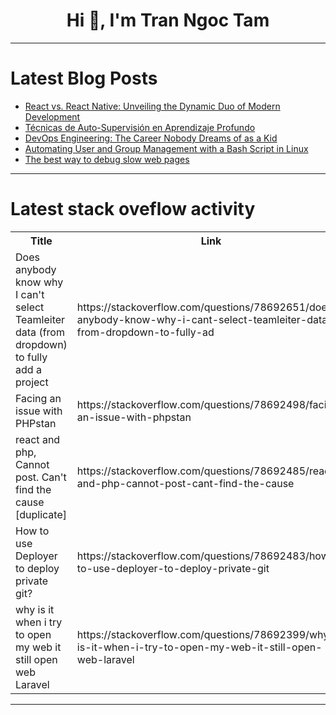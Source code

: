 <h1 align="center">Hi 👋, I'm Tran Ngoc Tam</h1>

---

# Latest Blog Posts 
<!-- BLOG-POST-LIST:START -->
- [React vs. React Native: Unveiling the Dynamic Duo of Modern Development](https://dev.to/globaljoye/react-vs-react-native-unveiling-the-dynamic-duo-of-modern-development-4jbf)
- [Técnicas de Auto-Supervisión en Aprendizaje Profundo](https://dev.to/gcjordi/tecnicas-de-auto-supervision-en-aprendizaje-profundo-2i41)
- [DevOps Engineering: The Career Nobody Dreams of as a Kid](https://dev.to/nilebits/devops-engineering-the-career-nobody-dreams-of-as-a-kid-4foe)
- [Automating User and Group Management with a Bash Script in Linux](https://dev.to/alexindevs/automating-user-and-group-management-with-a-bash-script-in-linux-225j)
- [The best way to debug slow web pages](https://dev.to/sentry/the-number-1-best-way-to-debug-slow-web-pages-41kj)
<!-- BLOG-POST-LIST:END -->

---

# Latest stack oveflow activity
<table>
  <tr><th>Title</th><th>Link</th></tr>
  <!-- STACKOVERFLOW:START --><tr><td>Does anybody know why I can&#39;t select Teamleiter data &lpar;from dropdown&rpar; to fully add a project</td><td>https://stackoverflow.com/questions/78692651/does-anybody-know-why-i-cant-select-teamleiter-data-from-dropdown-to-fully-ad</td></tr><tr><td>Facing an issue with PHPstan</td><td>https://stackoverflow.com/questions/78692498/facing-an-issue-with-phpstan</td></tr><tr><td>react and php, Cannot post. Can&#39;t find the cause [duplicate]</td><td>https://stackoverflow.com/questions/78692485/react-and-php-cannot-post-cant-find-the-cause</td></tr><tr><td>How to use Deployer to deploy private git?</td><td>https://stackoverflow.com/questions/78692483/how-to-use-deployer-to-deploy-private-git</td></tr><tr><td>why is it when i try to open my web it still open web Laravel</td><td>https://stackoverflow.com/questions/78692399/why-is-it-when-i-try-to-open-my-web-it-still-open-web-laravel</td></tr><!-- STACKOVERFLOW:END -->
</table>

---



